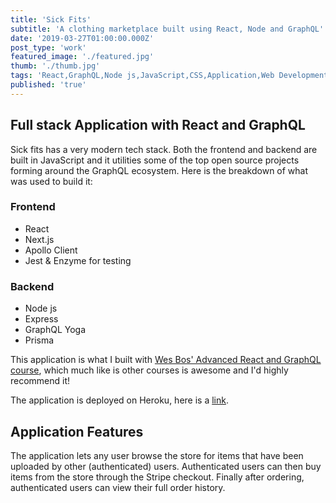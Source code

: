 ```yaml
---
title: 'Sick Fits'
subtitle: 'A clothing marketplace built using React, Node and GraphQL'
date: '2019-03-27T01:00:00.000Z'
post_type: 'work'
featured_image: './featured.jpg'
thumb: './thumb.jpg'
tags: 'React,GraphQL,Node js,JavaScript,CSS,Application,Web Development'
published: 'true'
---
```


## Full stack Application with React and GraphQL
Sick fits has a very modern tech stack. Both the frontend and backend are built in JavaScript and it utilities some of the top open source projects forming around the GraphQL ecosystem. Here is the breakdown of what was used to build it:

### Frontend
- React
- Next.js
- Apollo Client
- Jest & Enzyme for testing

### Backend
- Node js
- Express
- GraphQL Yoga
- Prisma

This application is what I built with [Wes Bos' Advanced React and GraphQL course](https://advancedreact.com/), which much like is other courses is awesome and I'd highly recommend it!

The application is deployed on Heroku, here is a [link](https://ab-sf-react-prod.herokuapp.com/).

## Application Features
The application lets any user browse the store for items that have been uploaded by other (authenticated) users. Authenticated users can then buy items from the store through the Stripe checkout. Finally after ordering, authenticated users can view their full order history.
